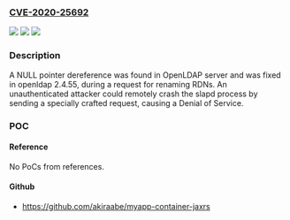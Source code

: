 ### [CVE-2020-25692](https://cve.mitre.org/cgi-bin/cvename.cgi?name=CVE-2020-25692)
![](https://img.shields.io/static/v1?label=Product&message=openldap&color=blue)
![](https://img.shields.io/static/v1?label=Version&message=n%2Fa&color=blue)
![](https://img.shields.io/static/v1?label=Vulnerability&message=CWE-476&color=brighgreen)

### Description

A NULL pointer dereference was found in OpenLDAP server and was fixed in openldap 2.4.55, during a request for renaming RDNs. An unauthenticated attacker could remotely crash the slapd process by sending a specially crafted request, causing a Denial of Service.

### POC

#### Reference
No PoCs from references.

#### Github
- https://github.com/akiraabe/myapp-container-jaxrs

